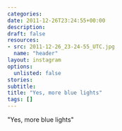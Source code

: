 ```yaml
---
categories:
date: 2011-12-26T23:24:55+00:00
description:
draft: false
resources:
- src: 2011-12-26_23-24-55_UTC.jpg
  name: "header"
layout: instagram
options:
  unlisted: false
stories:
subtitle:
title: "Yes, more blue lights"
tags: []
---
```


"Yes, more blue lights"
